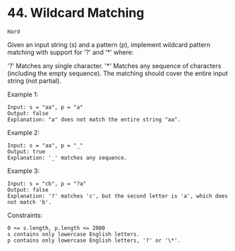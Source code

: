 # 44. Wildcard Matching

`Hard`

Given an input string (s) and a pattern (p), implement wildcard pattern matching with support for '?' and '\*' where:

'?' Matches any single character.
'\*' Matches any sequence of characters (including the empty sequence).
The matching should cover the entire input string (not partial).

Example 1:

```note
Input: s = "aa", p = "a"
Output: false
Explanation: "a" does not match the entire string "aa".
```

Example 2:

```note
Input: s = "aa", p = "_"
Output: true
Explanation: '_' matches any sequence.
```

Example 3:

```note
Input: s = "cb", p = "?a"
Output: false
Explanation: '?' matches 'c', but the second letter is 'a', which does not match 'b'.
```

Constraints:

```note
0 <= s.length, p.length <= 2000
s contains only lowercase English letters.
p contains only lowercase English letters, '?' or '\*'.
```
